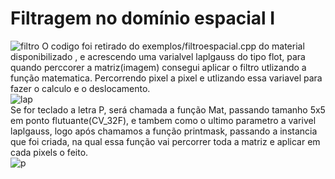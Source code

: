 # Filtragem no domínio espacial I

![filtro](https://user-images.githubusercontent.com/42754908/138572502-b91cd37b-3ef0-4bf8-aad3-3f8e8ac3f73f.png)
O codigo foi retirado do exemplos/filtroespacial.cpp do material disponibilizado , e acrescendo  uma varialvel laplgauss do tipo flot, para  quando perccorer a matriz(imagem) consegui aplicar o filtro utlizando a função matematica. Percorrendo pixel a pixel e utlizando essa variavel para fazer o calculo e o deslocamento.<br>
![lap](https://user-images.githubusercontent.com/42754908/138573368-028da325-d743-4b9a-9276-8b64c6a004fd.png)<br>
Se for teclado a letra P, será chamada a função Mat, passando tamanho 5x5 em ponto flutuante(CV_32F), e tambem como o ultimo parametro a varivel laplgauss, logo após chamamos a função printmask, passando  a instancia que foi criada, na qual essa função vai percorrer toda a matriz e aplicar em cada pixels o feito.<br>
![p](https://user-images.githubusercontent.com/42754908/138611445-34ef35b1-a68a-4180-b935-d4c2e47c65e9.png)
